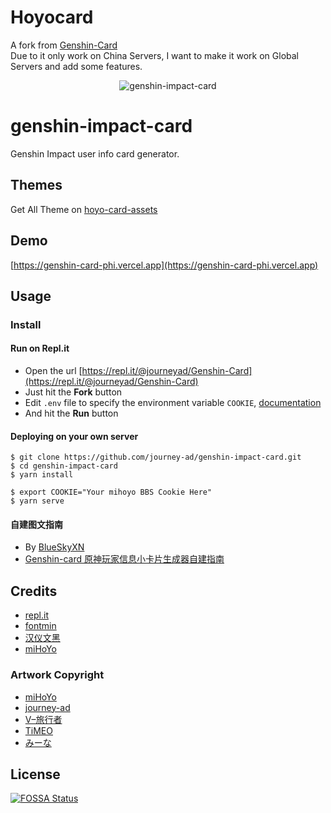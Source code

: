 # Hoyocard
A fork from [Genshin-Card](https://replit.com/@journeyad/Genshin-Card)
<br>
Due to it only work on China Servers, I want to make it work on Global Servers and add some features.

<p align="center"><img src="https://genshin-card-phi.vercel.app/gi/75/298543184.png" alt="genshin-impact-card"></p>

# genshin-impact-card

Genshin Impact user info card generator.

## Themes
Get All Theme on [hoyo-card-assets](https://github.com/qhy040404/hoyo-card-assets/)

## Demo
[https://genshin-card-phi.vercel.app](https://genshin-card-phi.vercel.app)

## Usage

### Install

#### Run on Repl.it

- Open the url [https://repl.it/@journeyad/Genshin-Card](https://repl.it/@journeyad/Genshin-Card)
- Just hit the **Fork** button
- Edit `.env` file to specify the environment variable `COOKIE`, [documentation](https://docs.repl.it/repls/secret-keys)
- And hit the **Run** button

#### Deploying on your own server

```shell
$ git clone https://github.com/journey-ad/genshin-impact-card.git
$ cd genshin-impact-card
$ yarn install

$ export COOKIE="Your mihoyo BBS Cookie Here"
$ yarn serve
```

#### 自建图文指南

*   By [BlueSkyXN](https://github.com/BlueSkyXN/Genshin-card)
*   [Genshin-card 原神玩家信息小卡片生成器自建指南](https://www.blueskyxn.com/202102/4008.html)


## Credits

*   [repl.it](https://repl.it/)
*   [fontmin](https://github.com/ecomfe/fontmin)
*   [汉仪文黑](https://www.hanyi.com.cn/productdetail.php?id=989&type=0)
*   [miHoYo](https://www.mihoyo.com)

### Artwork Copyright

*   [miHoYo](https://www.mihoyo.com)
*   [journey-ad](https://github.com/journey-ad)
*   [V–旅行者](https://bbs.nga.cn/read.php?tid=24827770)
*   [TiMEO](https://www.pixiv.net/artworks/86829113)
*   [みーな](https://www.pixiv.net/artworks/85194788)

## License

[![FOSSA Status](https://app.fossa.com/api/projects/git%2Bgithub.com%2Fjourney-ad%2Fgenshin-impact-card.svg?type=large)](https://app.fossa.com/projects/git%2Bgithub.com%2Fjourney-ad%2Fgenshin-impact-card?ref=badge_large)
